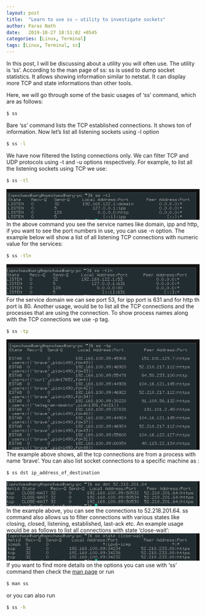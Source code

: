 ```yaml
---
layout: post
title:  "Learn to use ss — utility to investigate sockets"
author: Paras Nath
date:   2019-10-27 18:51:02 +0545
categories: [Linux, Terminal]
tags: [Linux, Terminal, ss]
---
```

In this post, I will be discussing about a utility you will often use. The utility is ‘ss’. According to the man page of ss:
ss is used to dump socket statistics. It allows showing information similar to netstat. It can display more TCP and state informations than other tools.
<!--more-->
Here, we will go through some of the basic usages of ‘ss’ command, which are as follows:  
```bash
$ ss  
```
Bare ‘ss’ command lists the TCP established connections. It shows ton of information. Now let’s list all listening sockets using -l option  
```bash
$ ss -l
```  
We have now filtered the listing connections only. We can filter TCP and UDP protocols using -t and -u options respectively. For example, to list all the listening sockets using TCP we use:  
```bash
$ ss -tl    
```
![ss-tl](/blog/assets/img/ss-tl.png)  
In the above command you see the service names like domain, ipp and http, if you want to see the port numbers in use, you can use -n option. The example below will show a list of all listening TCP connections with numeric value for the services:  
```bash
$ ss -tln  
```
![ss-tln](/blog/assets/img/ss-tln.png)  
For the service domain we can see port 53, for ipp port is 631 and for http th port is 80. Another usage, would be to list all the TCP connections and the processes that are using the connection. To show process names along with the TCP connections we use -p tag.  
```bash
$ ss -tp  
```
![ss-tp](/blog/assets/img/ss-tp.png)  
The example above shows, all the tcp connections are from a process with name ‘brave’.
You can also list socket connections to a specific machine as :  
```bash
$ ss dst ip_address_of_destination    
```
![ss-dst](/blog/assets/img/ss-dst.png)  
In the example above, you can see the connections to 52.218.201.64.
ss command also allows us to filter connections with various states like closing, closed, listening, established, last-ack etc. An example usage would be as follows to list all connections with state ‘close-wait’:  
![ss-state](/blog/assets/img/ss-state.png)    
If you want to find more details on the options you can use with ‘ss’ command then check the [man page](https://linux.die.net/man/8/ss) or run  
```bash
$ man ss  
```
or you can also run  
```bash
$ ss -h
```  
